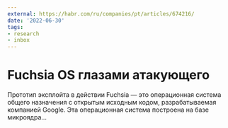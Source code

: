 ```yaml
---
external: https://habr.com/ru/companies/pt/articles/674216/
date: '2022-06-30'
tags:
- research
- inbox
---
```


# Fuchsia OS глазами атакующего

Прототип эксплойта в действии Fuchsia — это операционная система общего назначения с открытым исходным кодом, разрабатываемая компанией Google. Эта операционная система построена на базе микроядра...
